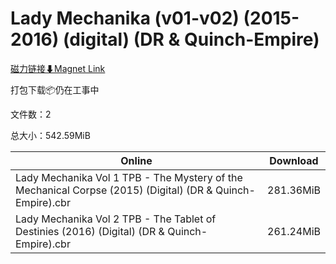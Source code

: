 # Lady Mechanika (v01-v02) (2015-2016) (digital) (DR & Quinch-Empire)

[磁力链接⬇Magnet Link](magnet:?xt=urn:btih:c551c733584dc681cf92570eaed5aad0c38e867c&dn=Lady%20Mechanika%20%28v01-v02%29%20%282015-2016%29%20%28digital%29%20%28DR%20%26%20Quinch-Empire%29)

打包下载📦仍在工事中

文件数：2

总大小：542.59MiB

Online | Download
--- | ---
Lady Mechanika Vol 1 TPB - The Mystery of the Mechanical Corpse (2015) (Digital) (DR & Quinch-Empire).cbr | 281.36MiB
Lady Mechanika Vol 2 TPB - The Tablet of Destinies (2016) (Digital) (DR & Quinch-Empire).cbr | 261.24MiB